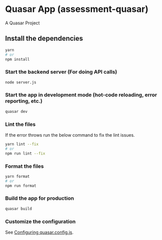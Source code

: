 # Quasar App (assessment-quasar)

A Quasar Project

## Install the dependencies
```bash
yarn
# or
npm install
```
### Start the backend server (For doing API calls)
```bash
node server.js
```

### Start the app in development mode (hot-code reloading, error reporting, etc.)
```bash
quasar dev
```


### Lint the files

If the error throws run the below command to fix the lint issues.
```bash
yarn lint --fix
# or
npm run lint --fix
```


### Format the files
```bash
yarn format
# or
npm run format
```



### Build the app for production
```bash
quasar build
```

### Customize the configuration
See [Configuring quasar.config.js](https://v2.quasar.dev/quasar-cli-vite/quasar-config-js).
